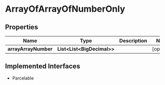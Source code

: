 

# ArrayOfArrayOfNumberOnly


## Properties

| Name | Type | Description | Notes |
|------------ | ------------- | ------------- | -------------|
|**arrayArrayNumber** | **List&lt;List&lt;BigDecimal&gt;&gt;** |  |  [optional] |


## Implemented Interfaces

* Parcelable



